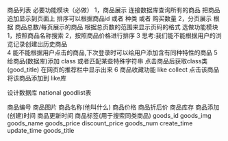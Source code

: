 商品列表
            必要功能模块（必做）
                1，商品展示 连接数据库查询所有的商品 把商品追加显示到页面上 排序可以根据商品id 或者 种类 或者 购买数量
                2，分页展示  根据 商品总数/每页展示的商品  根据总页数的范围来显示页码的格式
            选做功能模块
                1，按照商品名称搜索
                2，按照商品价格进行排序
                3 思考:我们能不能根据用户的浏览记录创建出历史商品   
               4 能不能根据用户点击的商品,下次登录时可以给用户添加含有同种特性的商品
               5 给商品(数据库)添加 class 或者匹配某些特殊字符串  点击商品后获取class类 (good_title) 在网页的推荐栏中显示出来
               6 商品收藏功能 like   collect  点击该商品将该商品添加到 like库

设计数据库 national  goodlist表
 
 商品编号    商品图片  商品名称(他叫什么)    商品价格       商品折后价       商品库存    商品添加(创建)时间 商品更新时间 商品标签(用于搜索同类商品)
goods_id goods_img  goods_name  goods_price   discount_price   goods_num create_time      update_time   goods_title

